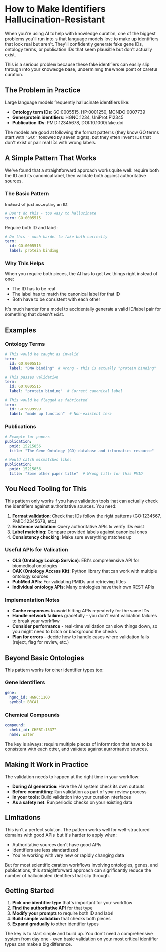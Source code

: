 # How to Make Identifiers Hallucination-Resistant

When you're using AI to help with knowledge curation, one of the biggest problems you'll run into is that language models love to make up identifiers that look real but aren't. They'll confidently generate fake gene IDs, ontology terms, or publication IDs that seem plausible but don't actually exist.

This is a serious problem because these fake identifiers can easily slip through into your knowledge base, undermining the whole point of careful curation.

## The Problem in Practice

Large language models frequently hallucinate identifiers like:

- **Ontology term IDs**: GO:0005515, HP:0001250, MONDO:0007739
- **Gene/protein identifiers**: HGNC:1234, UniProt:P12345
- **Publication IDs**: PMID:12345678, DOI:10.1000/fake.doi

The models are good at following the format patterns (they know GO terms start with "GO:" followed by seven digits), but they often invent IDs that don't exist or pair real IDs with wrong labels.

## A Simple Pattern That Works

We've found that a straightforward approach works quite well: require both the ID and its canonical label, then validate both against authoritative sources.

### The Basic Pattern

Instead of just accepting an ID:

```yaml
# Don't do this - too easy to hallucinate
term: GO:0005515
```

Require both ID and label:

```yaml
# Do this - much harder to fake both correctly
term:
  id: GO:0005515
  label: protein binding
```

### Why This Helps

When you require both pieces, the AI has to get two things right instead of one:
- The ID has to be real
- The label has to match the canonical label for that ID
- Both have to be consistent with each other

It's much harder for a model to accidentally generate a valid ID/label pair for something that doesn't exist.

## Examples

### Ontology Terms

```yaml
# This would be caught as invalid
term:
  id: GO:0005515
  label: "DNA binding"  # Wrong - this is actually "protein binding"

# This passes validation
term:  
  id: GO:0005515
  label: "protein binding"  # Correct canonical label

# This would be flagged as fabricated
term:
  id: GO:9999999
  label: "made up function"  # Non-existent term
```

### Publications

```yaml
# Example for papers
publication:
  pmid: 15215856
  title: "The Gene Ontology (GO) database and informatics resource"

# Would catch mismatches like:
publication:
  pmid: 15215856  
  title: "Some other paper title"  # Wrong title for this PMID
```

## You Need Tooling for This

This pattern only works if you have validation tools that can actually check the identifiers against authoritative sources. You need:

1. **Format validation**: Check that IDs follow the right patterns (GO:1234567, PMID:12345678, etc.)
2. **Existence validation**: Query authoritative APIs to verify IDs exist
3. **Label matching**: Compare provided labels against canonical ones
4. **Consistency checking**: Make sure everything matches up

### Useful APIs for Validation

- **OLS (Ontology Lookup Service)**: EBI's comprehensive API for biomedical ontologies
- **OAK (Ontology Access Kit)**: Python library that can work with multiple ontology sources
- **PubMed APIs**: For validating PMIDs and retrieving titles
- **Individual ontology APIs**: Many ontologies have their own REST APIs

### Implementation Notes

- **Cache responses** to avoid hitting APIs repeatedly for the same IDs
- **Handle network failures** gracefully - you don't want validation failures to break your workflow
- **Consider performance** - real-time validation can slow things down, so you might need to batch or background the checks
- **Plan for errors** - decide how to handle cases where validation fails (reject, flag for review, etc.)

## Beyond Basic Ontologies

This pattern works for other identifier types too:

### Gene Identifiers
```yaml
gene:
  hgnc_id: HGNC:1100
  symbol: BRCA1
```

### Chemical Compounds
```yaml
compound:
  chebi_id: CHEBI:15377
  name: water
```

The key is always: require multiple pieces of information that have to be consistent with each other, and validate against authoritative sources.

## Making It Work in Practice

The validation needs to happen at the right time in your workflow:

- **During AI generation**: Have the AI system check its own outputs
- **Before committing**: Run validation as part of your review process  
- **In your tools**: Build validation into your curation interfaces
- **As a safety net**: Run periodic checks on your existing data

## Limitations

This isn't a perfect solution. The pattern works well for well-structured domains with good APIs, but it's harder to apply when:

- Authoritative sources don't have good APIs
- Identifiers are less standardized
- You're working with very new or rapidly changing data

But for most scientific curation workflows involving ontologies, genes, and publications, this straightforward approach can significantly reduce the number of hallucinated identifiers that slip through.

## Getting Started

1. **Pick one identifier type** that's important for your workflow
2. **Find the authoritative API** for that type  
3. **Modify your prompts** to require both ID and label
4. **Build simple validation** that checks both pieces
5. **Expand gradually** to other identifier types

The key is to start simple and build up. You don't need a comprehensive system from day one - even basic validation on your most critical identifier types can make a big difference.